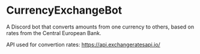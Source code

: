 # CurrencyExchangeBot
A Discord bot that converts amounts from one currency to others, based on rates from the Central European Bank.

API used for convertion rates: https://api.exchangeratesapi.io/
